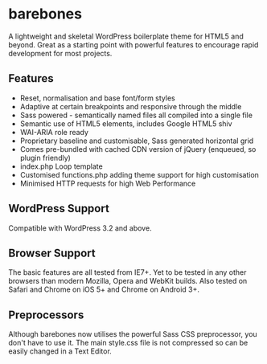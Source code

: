# barebones

A lightweight and skeletal WordPress boilerplate theme for HTML5 and beyond. Great as a starting point with powerful features to encourage rapid development for most projects.

## Features

* Reset, normalisation and base font/form styles
* Adaptive at certain breakpoints and responsive through the middle
* Sass powered - semantically named files all compiled into a single file
* Semantic use of HTML5 elements, includes Google HTML5 shiv
* WAI-ARIA role ready
* Proprietary baseline and customisable, Sass generated horizontal grid
* Comes pre-bundled with cached CDN version of jQuery (enqueued, so plugin friendly)
* index.php Loop template
* Customised functions.php adding theme support for high customisation
* Minimised HTTP requests for high Web Performance

## WordPress Support

Compatible with WordPress 3.2 and above.

## Browser Support

The basic features are all tested from IE7+. Yet to be tested in any other browsers than modern Mozilla, Opera and WebKit builds. Also tested on Safari and Chrome on iOS 5+ and Chrome on Android 3+.

## Preprocessors

Although barebones now utilises the powerful Sass CSS preprocessor, you don't have to use it. The main style.css file is not compressed so can be easily changed in a Text Editor.
